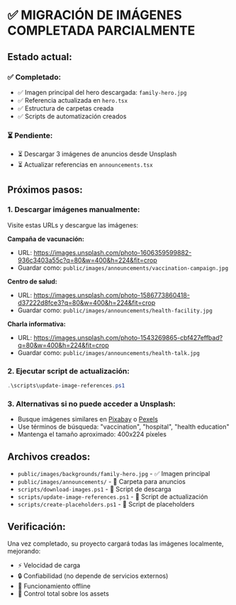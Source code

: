 # ✅ MIGRACIÓN DE IMÁGENES COMPLETADA PARCIALMENTE

## Estado actual:

### ✅ Completado:
- ✅ Imagen principal del hero descargada: `family-hero.jpg`
- ✅ Referencia actualizada en `hero.tsx`
- ✅ Estructura de carpetas creada
- ✅ Scripts de automatización creados

### ⏳ Pendiente:
- ⏳ Descargar 3 imágenes de anuncios desde Unsplash
- ⏳ Actualizar referencias en `announcements.tsx`

## Próximos pasos:

### 1. Descargar imágenes manualmente:
Visite estas URLs y descargue las imágenes:

**Campaña de vacunación:**
- URL: https://images.unsplash.com/photo-1606359599882-936c3403a55c?q=80&w=400&h=224&fit=crop
- Guardar como: `public/images/announcements/vaccination-campaign.jpg`

**Centro de salud:**
- URL: https://images.unsplash.com/photo-1586773860418-d37222d8fce3?q=80&w=400&h=224&fit=crop
- Guardar como: `public/images/announcements/health-facility.jpg`

**Charla informativa:**
- URL: https://images.unsplash.com/photo-1543269865-cbf427effbad?q=80&w=400&h=224&fit=crop
- Guardar como: `public/images/announcements/health-talk.jpg`

### 2. Ejecutar script de actualización:
```powershell
.\scripts\update-image-references.ps1
```

### 3. Alternativas si no puede acceder a Unsplash:
- Busque imágenes similares en [Pixabay](https://pixabay.com/) o [Pexels](https://pexels.com/)
- Use términos de búsqueda: "vaccination", "hospital", "health education"
- Mantenga el tamaño aproximado: 400x224 píxeles

## Archivos creados:
- `public/images/backgrounds/family-hero.jpg` - ✅ Imagen principal
- `public/images/announcements/` - 📁 Carpeta para anuncios
- `scripts/download-images.ps1` - 🔧 Script de descarga
- `scripts/update-image-references.ps1` - 🔧 Script de actualización
- `scripts/create-placeholders.ps1` - 🔧 Script de placeholders

## Verificación:
Una vez completado, su proyecto cargará todas las imágenes localmente, mejorando:
- ⚡ Velocidad de carga
- 🔒 Confiabilidad (no depende de servicios externos)
- 📱 Funcionamiento offline
- 🎯 Control total sobre los assets
